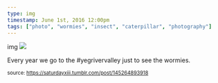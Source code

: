 ```yaml
---
type: img
timestamp: June 1st, 2016 12:00pm
tags: ["photo", "wormies", "insect", "caterpillar", "photography"]
---
```

img
<img src="https://saturdayxiii.github.io/media/145264893918.jpg"/>
                                                                                          
Every year we go to the #yegrivervalley just to see the wormies.
 
                                    
                
                
                
                
                                
<small>source: https://saturdayxiii.tumblr.com/post/145264893918</small>